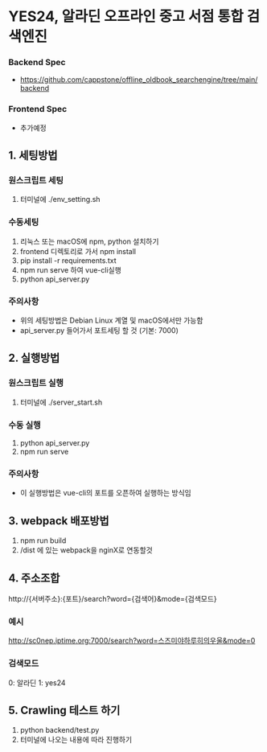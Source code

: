 # YES24, 알라딘 오프라인 중고 서점 통합 검색엔진

### Backend Spec
* https://github.com/cappstone/offline_oldbook_searchengine/tree/main/backend

### Frontend Spec
* 추가예정

## 1. 세팅방법
### 원스크립트 세팅
1. 터미널에 ./env_setting.sh
### 수동세팅
1. 리눅스 또는 macOS에 npm, python 설치하기
2. frontend 디렉토리로 가서 npm install
3. pip install -r requirements.txt
4. npm run serve 하여 vue-cli실행
5. python api_server.py
### 주의사항
* 위의 세팅방법은 Debian Linux 계열 및 macOS에서만 가능함
* api_server.py 들어가서 포트세팅 할 것 (기본: 7000)

## 2. 실행방법
### 원스크립트 실행
1. 터미널에 ./server_start.sh
### 수동 실행
1. python api_server.py
2. npm run serve
### 주의사항
* 이 실행방법은 vue-cli의 포트를 오픈하여 실행하는 방식임

## 3. webpack 배포방법
1. npm run build
2. /dist 에 있는 webpack을 nginX로 연동할것

## 4. 주소조합
http://{서버주소}:{포트}/search?word={검색어}&mode={검색모드}
### 예시
http://sc0nep.iptime.org:7000/search?word=스즈미야하루히의우울&mode=0
### 검색모드
0: 알라딘
1: yes24

## 5. Crawling 테스트 하기
1. python backend/test.py
2. 터미널에 나오는 내용에 따라 진행하기
